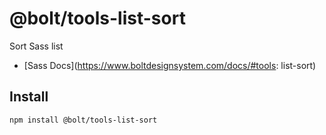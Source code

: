 # @bolt/tools-list-sort

Sort Sass list

- [Sass Docs](https://www.boltdesignsystem.com/docs/#tools: list-sort)

## Install

```bash
npm install @bolt/tools-list-sort
```

